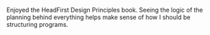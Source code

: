 Enjoyed the HeadFirst Design Principles book. Seeing the logic of the planning behind everything helps make sense of how I should be structuring programs.